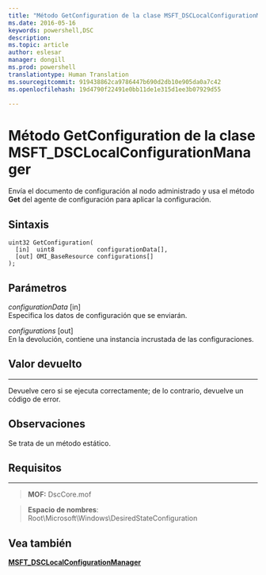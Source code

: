 ```yaml
---
title: "Método GetConfiguration de la clase MSFT_DSCLocalConfigurationManager"
ms.date: 2016-05-16
keywords: powershell,DSC
description: 
ms.topic: article
author: eslesar
manager: dongill
ms.prod: powershell
translationtype: Human Translation
ms.sourcegitcommit: 919438862ca9786447b690d2db10e905da0a7c42
ms.openlocfilehash: 19d4790f22491e0bb11de1e315d1ee3b07929d55

---
```


# Método GetConfiguration de la clase MSFT_DSCLocalConfigurationManager

Envía el documento de configuración al nodo administrado y usa el método **Get** del agente de configuración para aplicar la configuración.

Sintaxis
------

```mof
uint32 GetConfiguration(
  [in]  uint8            configurationData[],
  [out] OMI_BaseResource configurations[]
);
```

Parámetros
----------

*configurationData* \[in\]  
Especifica los datos de configuración que se enviarán.

*configurations* \[out\]  
En la devolución, contiene una instancia incrustada de las configuraciones.

## Valor devuelto
------------

Devuelve cero si se ejecuta correctamente; de lo contrario, devuelve un código de error.

## Observaciones

Se trata de un método estático.

## Requisitos
------------
>**MOF:** DscCore.mof

>**Espacio de nombres**: Root\Microsoft\Windows\DesiredStateConfiguration


## Vea también


[**MSFT_DSCLocalConfigurationManager**](msft-dsclocalconfigurationmanager.md)
 

 






<!--HONumber=Aug16_HO3-->


